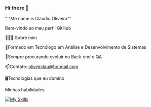### Hi there 👋
" "Me name is Cláudio Oliveira""

Bem-vindo ao meu perfil GitHub

👨🏻‍💻 Sobre mim

🌱Formado em Tecnólogo em Análise e Desenvolvimento de Sistemas

🚀Sempre procurando evoluir no Back-end e QA

📫Contato: oliveirclau@hotmail.com

🖥️Tecnologias que eu domino

Minhas habilidades

[![My Skills](https://skillicons.dev/icons?i=js,eclipse,idea,java,mysql,nodejs,py,react,solidjs,vscode,wasm)](https://skillicons.dev)
